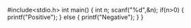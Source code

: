 #include<stdio.h>
int main()
{
	int n;
	scanf("%d",&n);
	if(n>0)
	{
		printf("Positive");
	}
	else
	{
		printf("Negative");
	}
}
